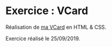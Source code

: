 # Exercice : VCard

Réalisation de [ma VCard](https://terencehecq.github.io/VCard/) en HTML & CSS.

Exercice réalisé le 25/09/2019.